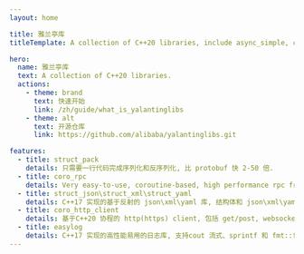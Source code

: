 ```yaml
---
layout: home

title: 雅兰亭库
titleTemplate: A collection of C++20 libraries, include async_simple, coro_rpc and struct_pack.

hero:
  name: 雅兰亭库
  text: A collection of C++20 libraries.
  actions:
    - theme: brand
      text: 快速开始
      link: /zh/guide/what_is_yalantinglibs
    - theme: alt
      text: 开源仓库
      link: https://github.com/alibaba/yalantinglibs.git

features:
  - title: struct_pack
    details: 只需要一行代码完成序列化和反序列化, 比 protobuf 快 2-50 倍.
  - title: coro_rpc
    details: Very easy-to-use, coroutine-based, high performance rpc framework with C++20, more than 2000w qps in echo scene.
  - title: struct_json\struct_xml\struct_yaml
    details: C++17 实现的基于反射的 json\xml\yaml 库, 结构体和 json\xml\yaml 的相互转换.
  - title: coro_http_client
    details: 基于C++20 协程的 http(https) client, 包括 get/post, websocket, multipart file upload, chunked and ranges download etc.
  - title: easylog
    details: C++17 实现的高性能易用的日志库, 支持cout 流式、sprintf 和 fmt::format/std::format 输出.    
---
```

